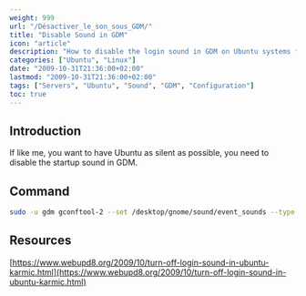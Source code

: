 ```yaml
---
weight: 999
url: "/Désactiver_le_son_sous_GDM/"
title: "Disable Sound in GDM"
icon: "article"
description: "How to disable the login sound in GDM on Ubuntu systems for a quieter computing experience."
categories: ["Ubuntu", "Linux"]
date: "2009-10-31T21:36:00+02:00"
lastmod: "2009-10-31T21:36:00+02:00"
tags: ["Servers", "Ubuntu", "Sound", "GDM", "Configuration"]
toc: true
---
```


## Introduction

If like me, you want to have Ubuntu as silent as possible, you need to disable the startup sound in GDM.

## Command

```bash
sudo -u gdm gconftool-2 --set /desktop/gnome/sound/event_sounds --type bool false
```

## Resources

[https://www.webupd8.org/2009/10/turn-off-login-sound-in-ubuntu-karmic.html](https://www.webupd8.org/2009/10/turn-off-login-sound-in-ubuntu-karmic.html)